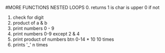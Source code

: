 #MORE FUNCTIONS NESTED LOOPS
0. returns 1 is char is upper 0 if not
1. check for digit
2. product of a & b
3. print numbers 0 - 9
4. print numbers 0-9 except 2 & 4
5. print product of numbers btn 0-14 * 10 10 times
6. prints '_' n times
